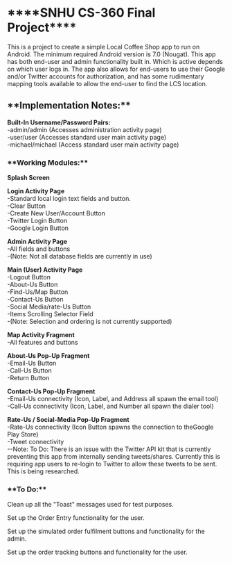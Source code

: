 <H1>****SNHU CS-360 Final Project****</H1>

This is a project to create a simple Local Coffee Shop app to run on Android.  The minimum
required Android version is 7.0 (Nougat).  This app has both end-user and admin functionality
built in.  Which is active depends on which user logs in.  The app also allows for end-users
to use their Google and/or Twitter accounts for authorization, and has some rudimentary mapping
tools available to allow the end-user to find the LCS location.



<H2>**Implementation Notes:**</H2>


**Built-In Username/Password Pairs:**<BR>
 -admin/admin     (Accesses administration activity page)<BR>
 -user/user       (Accesses standard user main activity page)<BR>
 -michael/michael (Access standard user main activity page)<BR>



<H3>**Working Modules:**</H3>

**Splash Screen**

**Login Activity Page**<BR>
 -Standard local login text fields and button.<BR>
 -Clear Button<BR>
 -Create New User/Account Button<BR>
 -Twitter Login Button<BR>
 -Google Login Button

**Admin Activity Page**<BR>
 -All fields and buttons<BR>
 -(Note: Not all database fields are currently in use)

**Main (User) Activity Page**<BR>
 -Logout Button<BR>
 -About-Us Button<BR>
 -Find-Us/Map Button<BR>
 -Contact-Us Button<BR>
 -Social Media/rate-Us Button<BR>
 -Items Scrolling Selector Field<BR>
 -(Note: Selection and ordering is not currently supported)

**Map Activity Fragment**<BR>
 -All features and buttons

**About-Us Pop-Up Fragment**<BR>
 -Email-Us Button<BR>
 -Call-Us Button<BR>
 -Return Button

**Contact-Us Pop-Up Fragment**<BR>
 -Email-Us connectivity (Icon, Label, and Address all spawn the email tool)<BR>
 -Call-Us connectivity (Icon, Label, and Number all spawn the dialer tool)

**Rate-Us / Social-Media Pop-Up Fragment**<BR>
 -Rate-Us connectivity (Icon Button spawns the connection to theGoogle Play Store)<BR>
 -Tweet connectivity<BR>
 --Note: To Do: There is an issue with the Twitter API kit that is currently preventing this app
 from internally sending tweets/shares.  Currently this is requiring app users to re-login to
 Twitter to allow these tweets to be sent.  This is being researched.



<H3>**To Do:**</H3>

Clean up all the "Toast" messages used for test purposes.

Set up the Order Entry functionality for the user.

Set up the simulated order fulfilment buttons and functionality for the admin.

Set up the order tracking buttons and functionality for the user.




